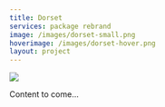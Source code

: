 ```yaml
---
title: Dorset
services: package rebrand
image: /images/dorset-small.png
hoverimage: /images/dorset-hover.png
layout: project
---
```


<img class="img-flex load-hidden" src="{{ site.baseurl }}/images/dorset-1.png" />

Content to come...
